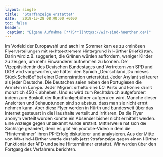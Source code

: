 ```yaml
---
layout: single
title:  "Starfanzeige erstattet"
date:   2019-10-28 08:00:00 +0100
toc: false
header:
 caption: "Eigene Aufnahme [**TS**](https://wir-sind-huerther.de/)"
---
```



Im Vorfeld der Europawahl und auch im Sommer kam es zu ominösen Flyerverteilungen mit
rechtsextremem Hintergrund in Hürther Briefkästen. Darin wird z.B. suggeriert, die Grünen würden
auffordern, weniger Kinder zu zeugen, um mehr Einwanderer aufnehmen zu können. Der
Vizepräsidentin des Deutschen Bundestages und Vertretern von SPD und DGB wird vorgeworfen, sie
hätten den Spruch „Deutschland, Du mieses Stück Scheiße“ bei einer Demonstration unterstützt.
Jeder Asylant sei teurer als jeder Deutsche. Die Deutschen seien neben den Portugiesen die Ärmsten
in Europa. Jeder Migrant erhalte eine EC-Karte und könne damit monatlich 450 € abheben. Und es
wird zum Rechtsbruch aufgefordert indem zum Boykott der Rundfunkgebühren aufgerufen wird.
Manche dieser Ansichten und Behauptungen sind so abstrus, dass man sie nicht ernst nehmen kann.
Aber diese Flyer werden in Hürth und bundesweit über das Internet gesteuert in die Haushalte
verteilt und irritieren.
Da die Flyer anonym verteilt wurden konnte ein Absender bisher nicht ermittelt werden. Eine
Anzeige gegen unbekannt wurde erstellt.
Mittlerweile hat sich die Sachlage geändert, denn es gibt ein youtube-Video in dem die
&quot;Hintermänner&quot; ihren PR-Erfolg diskutieren und analysieren. Aus der Mitte von Wir-sind-Hürther
wurde deshalb jetzt Strafanzeige gegen einen Hürther Funktionär der AFD und seine Hintermänner
erstattet. Wir werden über den Fortgang des Verfahrens berichten.
